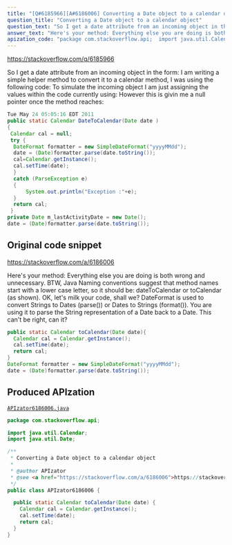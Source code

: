 ```yaml
---
title: "[Q#6185966][A#6186006] Converting a Date object to a calendar object"
question_title: "Converting a Date object to a calendar object"
question_text: "So I get a date attribute from an incoming object in the form: I am writing a simple helper method to convert it to a calendar method, I was using the following code: To simulate the incoming object I am just assigning the values within the code currently using: However this is givin me a null pointer once the method reaches:"
answer_text: "Here's your method: Everything else you are doing is both wrong and unnecessary. BTW, Java Naming conventions suggest that method names start with a lower case letter, so it should be: dateToCalendar or toCalendar (as shown). OK, let's milk your code, shall we? DateFormat is used to convert Strings to Dates (parse()) or Dates to Strings (format()). You are using it to parse the String representation of a Date back to a Date. This can't be right, can it?"
apization_code: "package com.stackoverflow.api;  import java.util.Calendar; import java.util.Date;  /**  * Converting a Date object to a calendar object  *  * @author APIzator  * @see <a href=\"https://stackoverflow.com/a/6186006\">https://stackoverflow.com/a/6186006</a>  */ public class APIzator6186006 {    public static Calendar toCalendar(Date date) {     Calendar cal = Calendar.getInstance();     cal.setTime(date);     return cal;   } }"
---
```


https://stackoverflow.com/q/6185966

So I get a date attribute from an incoming object in the form:
I am writing a simple helper method to convert it to a calendar method, I was using the following code:
To simulate the incoming object I am just assigning the values within the code currently using:
However this is givin me a null pointer once the method reaches:


```java
Tue May 24 05:05:16 EDT 2011
public static Calendar DateToCalendar(Date date ) 
{ 
 Calendar cal = null;
 try {   
  DateFormat formatter = new SimpleDateFormat("yyyyMMdd");
  date = (Date)formatter.parse(date.toString()); 
  cal=Calendar.getInstance();
  cal.setTime(date);
  }
  catch (ParseException e)
  {
      System.out.println("Exception :"+e);  
  }  
  return cal;
 }
private Date m_lastActivityDate = new Date();
date = (Date)formatter.parse(date.toString());
```


## Original code snippet

https://stackoverflow.com/a/6186006

Here&#x27;s your method:
Everything else you are doing is both wrong and unnecessary.
BTW, Java Naming conventions suggest that method names start with a lower case letter, so it should be: dateToCalendar or toCalendar (as shown).
OK, let&#x27;s milk your code, shall we?
DateFormat is used to convert Strings to Dates (parse()) or Dates to Strings (format()). You are using it to parse the String representation of a Date back to a Date. This can&#x27;t be right, can it?

```java
public static Calendar toCalendar(Date date){ 
  Calendar cal = Calendar.getInstance();
  cal.setTime(date);
  return cal;
}
DateFormat formatter = new SimpleDateFormat("yyyyMMdd");
date = (Date)formatter.parse(date.toString());
```

## Produced APIzation

[`APIzator6186006.java`](https://github.com/pasqualesalza/apization-temp-data/raw/master/apizations/java/APIzator6186006.java)

```java
package com.stackoverflow.api;

import java.util.Calendar;
import java.util.Date;

/**
 * Converting a Date object to a calendar object
 *
 * @author APIzator
 * @see <a href="https://stackoverflow.com/a/6186006">https://stackoverflow.com/a/6186006</a>
 */
public class APIzator6186006 {

  public static Calendar toCalendar(Date date) {
    Calendar cal = Calendar.getInstance();
    cal.setTime(date);
    return cal;
  }
}

```